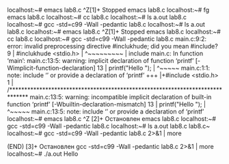 
   localhost:~# emacs lab8.c
   ^Z[1]+  Stopped                    emacs lab8.c
   localhost:~# fg
   emacs lab8.c
   localhost:~# cc lab8.c
   localhost:~# ls
   a.out  lab8.c
   localhost:~# gcc -std=c99 -Wall -pedantic lab8.c
   localhost:~# ls
   a.out  lab8.c
   localhost:~# emacs lab8.c
   ^Z[1]+  Stopped                    emacs lab8.c
   localhost:~# cc lab8.c
   localhost:~# gcc -std=c99 -Wall -pedantic lab8.c
   main.c:9:2: error: invalid preprocessing directive #inclukhude; did you mean #include?
    9 | #inclukhude <stdio.h>
      |  ^~~~~~~~~~
      |  include
main.c: In function ‘main’:
main.c:13:5: warning: implicit declaration of function ‘printf’ [-Wimplicit-function-declaration]
   13 |     printf("Hello ");
      |     ^~~~~~
main.c:1:1: note: include ‘’ or provide a declaration of ‘printf’
  +++ |+#include <stdio.h>
    1 | /******************************************************************************
main.c:13:5: warning: incompatible implicit declaration of built-in function ‘printf’ [-Wbuiltin-declaration-mismatch]
   13 |     printf("Hello ");
      |     ^~~~~~
main.c:13:5: note: include ‘’ or provide a declaration of ‘printf’
   localhost:~# emacs lab8.c
   ^Z
   [2]+  Остановлен    emacs lab8.c
   localhost:~# gcc -std=c99 -Wall -pedantic lab8.c
   localhost:~# ls
   a.out  lab8.c  lab8.c~
   localhost:~# gcc -std=c99 -Wall -pedantic lab8.c 2>&1 | more
   
   
   
   
   
   
   
   
   
   
   
   
   
   
   
   
   
   
   
   
   
   
   
   
   
   (END)
   [3]+  Остановлен    gcc -std=c99 -Wall -pedantic lab8.c 2>&1 | more
   localhost:~# ./a.out
   Hello
   ```